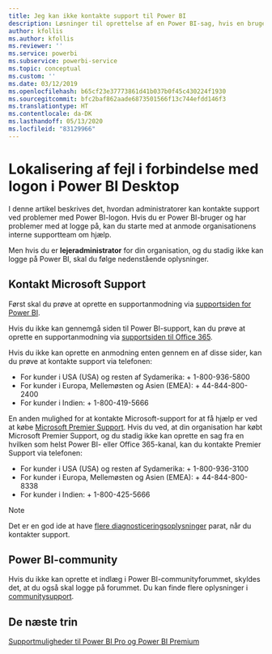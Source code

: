 ```yaml
---
title: Jeg kan ikke kontakte support til Power BI
description: Løsninger til oprettelse af en Power BI-sag, hvis en bruger ikke kan logge på
author: kfollis
ms.author: kfollis
ms.reviewer: ''
ms.service: powerbi
ms.subservice: powerbi-service
ms.topic: conceptual
ms.custom: ''
ms.date: 03/12/2019
ms.openlocfilehash: b65cf23e37773861d41b037b0f45c430224f1930
ms.sourcegitcommit: bfc2baf862aade6873501566f13c744efdd146f3
ms.translationtype: HT
ms.contentlocale: da-DK
ms.lasthandoff: 05/13/2020
ms.locfileid: "83129966"
---
```

# <a name="troubleshooting-sign-in-issues-for-power-bi"></a>Lokalisering af fejl i forbindelse med logon i Power BI Desktop

I denne artikel beskrives det, hvordan administratorer kan kontakte support ved problemer med Power BI-logon. Hvis du er Power BI-bruger og har problemer med at logge på, kan du starte med at anmode organisationens interne supportteam om hjælp.

Men hvis du er **lejeradministrator** for din organisation, og du stadig ikke kan logge på Power BI, skal du følge nedenstående oplysninger.

## <a name="contact-microsoft-support"></a>Kontakt Microsoft Support

Først skal du prøve at oprette en supportanmodning via [supportsiden for Power BI](https://powerbi.microsoft.com/support/).

Hvis du ikke kan gennemgå siden til Power BI-support, kan du prøve at oprette en supportanmodning via [supportsiden til Office 365](https://support.office.com/home/contact).

Hvis du ikke kan oprette en anmodning enten gennem en af disse sider, kan du prøve at kontakte support via telefonen:

* For kunder i USA (USA) og resten af Sydamerika: + 1-800-936-5800
* For kunder i Europa, Mellemøsten og Asien (EMEA): + 44-844-800-2400
* For kunder i Indien: + 1-800-419-5666

En anden mulighed for at kontakte Microsoft-support for at få hjælp er ved at købe [Microsoft Premier Support](https://support.microsoft.com/premier). Hvis du ved, at din organisation har købt Microsoft Premier Support, og du stadig ikke kan oprette en sag fra en hvilken som helst Power BI- eller Office 365-kanal, kan du kontakte Premier Support via telefonen:

* For kunder i USA (USA) og resten af Sydamerika: + 1-800-936-3100
* For kunder i Europa, Mellemøsten og Asien (EMEA): + 44-844-800-8338
* For kunder i Indien: + 1-800-425-5666

> [!Note]
> Det er en god ide at have [flere diagnosticeringsoplysninger](service-admin-capturing-additional-diagnostic-information-for-power-bi.md) parat, når du kontakter support.

## <a name="power-bi-community"></a>Power BI-community

Hvis du ikke kan oprette et indlæg i Power BI-communityforummet, skyldes det, at du også skal logge på forummet. Du kan finde flere oplysninger i [communitysupport](https://community.powerbi.com/t5/Community-Support/ct-p/PBI_CommunitySupport).

## <a name="next-steps"></a>De næste trin

[Supportmuligheder til Power BI Pro og Power BI Premium](service-support-options.md)
